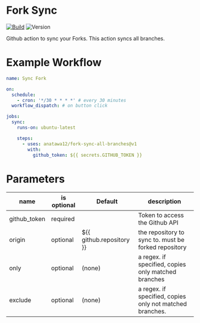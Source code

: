 # Fork Sync
[![Build](https://github.com/anatawa12/fork-sync-all-branches/workflows/build-test/badge.svg)](https://github.com/anatawa12/fork-sync-all-branches/actions?workflow=build-test)
![Version](https://img.shields.io/github/v/release/tg908/fork-sync?style=flat-square)

Github action to sync your Forks.
This action syncs all branches.

# Example Workflow

```yml
name: Sync Fork

on:
  schedule:
    - cron: '*/30 * * * *' # every 30 minutes
  workflow_dispatch: # on button click

jobs:
  sync:
    runs-on: ubuntu-latest

    steps:
      - uses: anatawa12/fork-sync-all-branches@v1
        with:
          github_token: ${{ secrets.GITHUB_TOKEN }}
```

# Parameters

| name         | is optional | Default                  | description                                              |
| ---          | ----------- | ------------------------ | ---------------------------------------------------------|
| github_token | required    |                          | Token to access the Github API                           |
| origin       | optional    | ${{ github.repository }} | the repository to sync to. must be forked repository     |
| only         | optional    | (none)                   | a regex. if specified, copies only matched branches      |
| exclude      | optional    | (none)                   | a regex. if specified, copies only not matched branches. |
